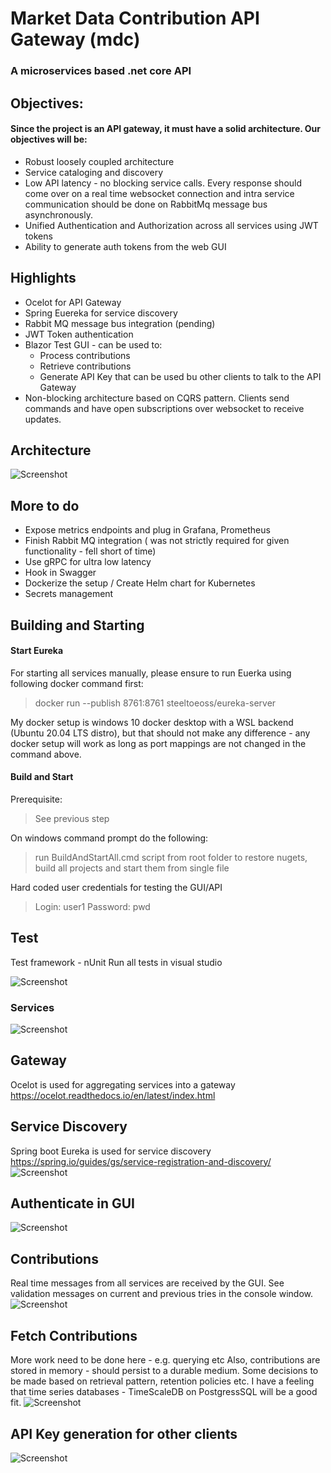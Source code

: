# Market Data Contribution API Gateway (mdc)
### A microservices based .net core API

## Objectives:
#### Since the project is an API gateway, it must have a solid architecture. Our objectives will be:
* Robust loosely coupled architecture
* Service cataloging and discovery
* Low API latency - no blocking service calls. Every response should come over on a real time websocket connection and intra service communication should be done on RabbitMq message bus asynchronously.
* Unified Authentication and Authorization across all services using JWT tokens
* Ability to generate auth tokens from the web GUI

## Highlights
* Ocelot for API Gateway
* Spring Euereka for service discovery
* Rabbit MQ message bus integration (pending)
* JWT Token authentication
* Blazor Test GUI - can be used to:
  * Process contributions
  * Retrieve contributions
  * Generate API Key that can be used bu other clients to talk to the API Gateway
* Non-blocking architecture based on CQRS pattern. Clients send commands and have open subscriptions over websocket to receive updates.

## Architecture

![Screenshot](doc/Architecture.PNG)

## More to do
* Expose metrics endpoints and plug in Grafana, Prometheus
* Finish Rabbit MQ integration ( was not strictly required for given functionality - fell short of time)
* Use gRPC for ultra low latency
* Hook in Swagger
* Dockerize the setup / Create Helm chart for Kubernetes
* Secrets management

## Building and Starting 

#### Start Eureka

For starting all services manually, please ensure to run Euerka using following docker command first:
> docker run --publish 8761:8761 steeltoeoss/eureka-server

My docker setup is windows 10 docker desktop with a WSL backend (Ubuntu 20.04 LTS distro), but that should not make any difference - any docker setup will work as long as port mappings are not changed in the command above.

#### Build and Start

Prerequisite: 
> See previous step

On windows command prompt do the following:
> run BuildAndStartAll.cmd script from root folder to restore nugets, build all projects and start them from single file

Hard coded user credentials for testing the GUI/API
> Login: user1
> Password: pwd

## Test
Test framework - nUnit
Run all tests in visual studio

![Screenshot](doc/Tests.PNG)


### Services
![Screenshot](doc/services.PNG)

## Gateway
Ocelot is used for aggregating services into a gateway https://ocelot.readthedocs.io/en/latest/index.html

## Service Discovery
Spring boot Eureka is used for service discovery https://spring.io/guides/gs/service-registration-and-discovery/
![Screenshot](doc/servicediscovery.PNG)

## Authenticate in GUI
![Screenshot](doc/web0.PNG)

## Contributions
Real time messages from all services are received by the GUI. See validation messages on current and previous tries in the console window.
![Screenshot](doc/web1.PNG)

## Fetch Contributions
More work need to be done here - e.g. querying etc
Also, contributions are stored in memory - should persist to a durable medium. Some decisions to be made based on retrieval pattern, retention policies etc. I have a feeling that time series databases - TimeScaleDB on PostgressSQL will be a good fit.
![Screenshot](doc/web2.PNG)

## API Key generation for other clients
![Screenshot](doc/web3.PNG)

